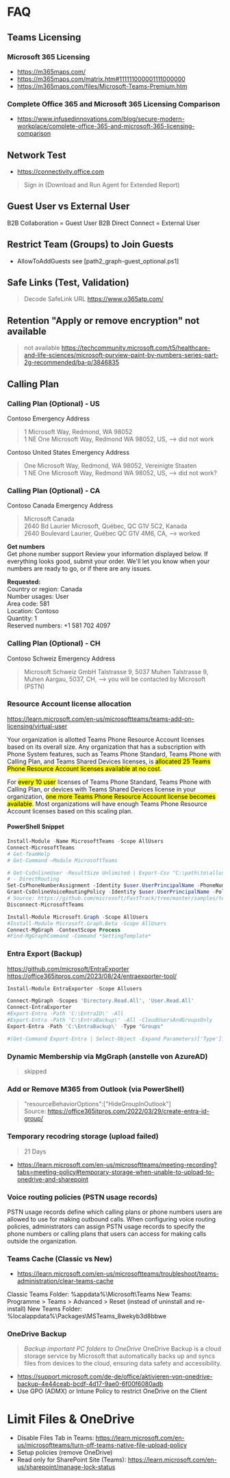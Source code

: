 # FAQ

## Teams Licensing

### Microsoft 365 Licensing

- <https://m365maps.com/>
- <https://m365maps.com/matrix.htm#111111000001111000000>
- <https://m365maps.com/files/Microsoft-Teams-Premium.htm>

### Complete Office 365 and Microsoft 365 Licensing Comparison

- <https://www.infusedinnovations.com/blog/secure-modern-workplace/complete-office-365-and-microsoft-365-licensing-comparison>

## Network Test

- <https://connectivity.office.com>

> Sign in (Download and Run Agent for Extended Report)

## Guest User vs External User

B2B Collaboration = Guest User
B2B Direct Connect = External User

## Restrict Team (Groups) to Join Guests

- AllowToAddGuests
see [path2_graph-guest_optional.ps1]

## Safe Links (Test, Validation)

> Decode SafeLink URL
<https://www.o365atp.com/>

## Retention "Apply or remove encryption" not available
>
> not available
<https://techcommunity.microsoft.com/t5/healthcare-and-life-sciences/microsoft-purview-paint-by-numbers-series-part-2g-recommended/ba-p/3846835>

## Calling Plan

### Calling Plan (Optional) - US

Contoso Emergency Address
> 1 Microsoft Way, Redmond, WA 98052  
> 1 NE One Microsoft Way, Redmond WA 98052, US, --> did not work

Contoso United States Emergency Address
> One Microsoft Way, Redmond, WA 98052, Vereinigte Staaten  
> 1 NE One Microsoft Way, Redmond WA 98052, US, --> did not work?

### Calling Plan (Optional) - CA

Contoso Canada Emergency Address
> Microsoft Canada  
> 2640 Bd Laurier Microsoft, Québec, QC G1V 5C2, Kanada  
> 2640 Boulevard Laurier, Québec QC G1V 4M6, CA, --> worked

**Get numbers**  
Get phone number support
Review your information displayed below. If everything looks good, submit your order. We'll let you know when your numbers are ready to go, or if there are any issues.

**Requested:**  
    Country or region: Canada  
    Number usages: User  
    Area code: 581  
    Location: Contoso  
    Quantity: 1  
    Reserved numbers: +1 581 702 4097  

### Calling Plan (Optional) - CH

Contoso Schweiz Emergency Address
> Microsoft Schweiz GmbH
> Talstrasse 9, 5037 Muhen
> Talstrasse 9, Muhen Aargau, 5037, CH, --> you will be contacted by Microsoft (PSTN)

### Resource Account license allocation

<https://learn.microsoft.com/en-us/microsoftteams/teams-add-on-licensing/virtual-user>

Your organization is allotted Teams Phone Resource Account licenses based on its overall size. Any organization that has a subscription with Phone System features, such as Teams Phone Standard, Teams Phone with Calling Plan, and Teams Shared Devices licenses, is <mark>allocated 25 Teams Phone Resource Account licenses available at no cost</mark>.

For <mark>every 10 user</mark> licenses of Teams Phone Standard, Teams Phone with Calling Plan, or devices with Teams Shared Devices license in your organization, <mark>one more Teams Phone Resource Account license becomes available</mark>. Most organizations will have enough Teams Phone Resource Account licenses based on this scaling plan.

#### PowerShell Snippet

```powershell
Install-Module -Name MicrosoftTeams -Scope AllUsers
Connect-MicrosoftTeams
# Get-TeamHelp
# Get-Command –Module MicrosoftTeams 

# Get-CsOnlineUser -ResultSize Unlimited | Export-Csv "C:\path\to\allusers.csv"
# - DirectRouting
Set-CsPhoneNumberAssignment -Identity $user.UserPrincipalName -PhoneNumber $user.PhoneNumber -PhoneNumberType $user.PhoneNumberType
Grant-CsOnlineVoiceRoutingPolicy -Identity $user.UserPrincipalName -PolicyName $user.VoiceRoutingPolicy
# Source: https://github.com/microsoft/FastTrack/tree/master/samples/teams-phonesystem-snippets
Disconnect-MicrosoftTeams

Install-Module Microsoft.Graph -Scope AllUsers
#Install-Module Microsoft.Graph.Beta -Scope AllUsers
Connect-MgGraph -ContextScope Process
#Find-MgGraphCommand -Command *SettingTemplate*

```

### Entra Export (Backup)

<https://github.com/microsoft/EntraExporter>
<https://office365itpros.com/2023/08/24/entraexporter-tool/>

```powershell
Install-Module EntraExporter -Scope Allusers

Connect-MgGraph -Scopes 'Directory.Read.All', 'User.Read.All'
Connect-EntraExporter
#Export-Entra -Path 'C:\EntraID\' -All
#Export-Entra -Path 'C:\EntraBackup\' -All -CloudUsersAndGroupsOnly
Export-Entra -Path 'C:\EntraBackup\' -Type "Groups"

#(Get-Command Export-Entra | Select-Object -Expand Parameters)['Type'].Attributes.ValidValues
```

### Dynamic Membership via MgGraph (anstelle von AzureAD)

> skipped

### Add or Remove M365 from Outlook (via PowerShell)

> "resourceBehaviorOptions":["HideGroupInOutlook"]  
Source: <https://office365itpros.com/2022/03/29/create-entra-id-group/>

### Temporary recodring storage (upload failed)

> 21 Days

- <https://learn.microsoft.com/en-us/microsoftteams/meeting-recording?tabs=meeting-policy#temporary-storage-when-unable-to-upload-to-onedrive-and-sharepoint>

### Voice routing policies (PSTN usage records)

PSTN usage records define which calling plans or phone numbers users are allowed to use for making outbound calls. When configuring voice routing policies, administrators can assign PSTN usage records to specify the phone numbers or calling plans that users can access for making calls outside the organization.


### Teams Cache (Classic vs New)

- <https://learn.microsoft.com/en-us/microsoftteams/troubleshoot/teams-administration/clear-teams-cache>

Classic Teams Folder: %appdata%\Microsoft\Teams
New Teams: Programme > Teams > Advanced > Reset (instead of uninstall and re-install)
New Teams Folder: %localappdata%\Packages\MSTeams_8wekyb3d8bbwe

### OneDrive Backup
>
> *Backup important PC folders to OneDrive*
> OneDrive Backup is a cloud storage service by Microsoft that automatically backs up and syncs files from devices to the cloud, ensuring data safety and accessibility.

- <https://support.microsoft.com/de-de/office/aktivieren-von-onedrive-backup-4e44ceab-bcdf-4d17-9ae0-6f00f6080adb>
- Use GPO (ADMX) or Intune Policy to restrict OneDrive on the Client

# Limit Files & OneDrive

- Disable Files Tab in Teams: https://learn.microsoft.com/en-us/microsoftteams/turn-off-teams-native-file-upload-policy
- Setup policies (remove OneDrive)
- Read only for SharePoint Site (Teams): https://learn.microsoft.com/en-us/sharepoint/manage-lock-status
